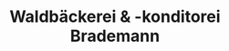 ---
title: "Waldbäckerei & -konditorei Brademann"
url: /biederitz/waldbaeckerei-und-konditorei-brademann/
shop: Bäckerei
---